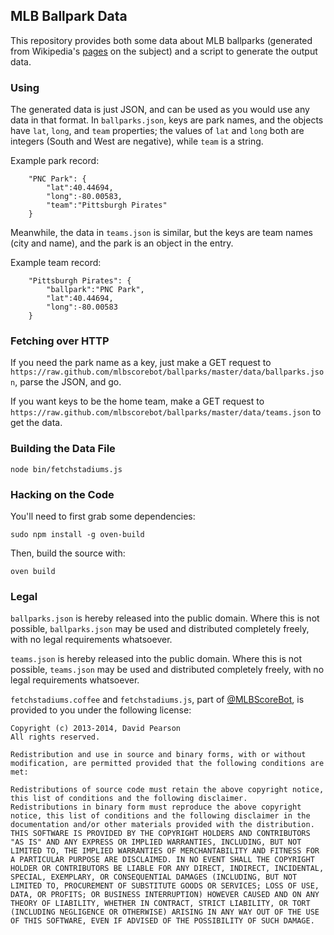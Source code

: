 ## MLB Ballpark Data ##

This repository provides both some data about MLB ballparks (generated from Wikipedia's [pages](http://en.wikipedia.org/wiki/List_of_Major_League_Baseball_stadiums) on the subject) and a script to generate the output data.

### Using ###

The generated data is just JSON, and can be used as you would use any data in that format. In `ballparks.json`, keys are park names, and the objects have `lat`, `long`, and `team` properties; the values of `lat` and `long` both are integers (South and West are negative), while `team` is a string.

Example park record:

		"PNC Park": {
			"lat":40.44694,
			"long":-80.00583,
			"team":"Pittsburgh Pirates"
		}

Meanwhile, the data in `teams.json` is similar, but the keys are team names (city and name), and the park is an object in the entry.

Example team record:

		"Pittsburgh Pirates": {
			"ballpark":"PNC Park",
			"lat":40.44694,
			"long":-80.00583
		}

### Fetching over HTTP ###

If you need the park name as a key, just make a GET request to `https://raw.github.com/mlbscorebot/ballparks/master/data/ballparks.json`, parse the JSON, and go.

If you want keys to be the home team, make a GET request to `https://raw.github.com/mlbscorebot/ballparks/master/data/teams.json` to get the data.

### Building the Data File ###

	node bin/fetchstadiums.js

### Hacking on the Code ###

You'll need to first grab some dependencies:

	sudo npm install -g oven-build

Then, build the source with:

	oven build

### Legal ###

`ballparks.json` is hereby released into the public domain. Where this is not possible, `ballparks.json` may be used and distributed completely freely, with no legal requirements whatsoever.

`teams.json` is hereby released into the public domain. Where this is not possible, `teams.json` may be used and distributed completely freely, with no legal requirements whatsoever.

`fetchstadiums.coffee` and `fetchstadiums.js`, part of [@MLBScoreBot](https://twitter.com/mlbscorebot), is provided to you under the following license:

	Copyright (c) 2013-2014, David Pearson
	All rights reserved.

	Redistribution and use in source and binary forms, with or without modification, are permitted provided that the following conditions are met:

	Redistributions of source code must retain the above copyright notice, this list of conditions and the following disclaimer.
	Redistributions in binary form must reproduce the above copyright notice, this list of conditions and the following disclaimer in the documentation and/or other materials provided with the distribution.
	THIS SOFTWARE IS PROVIDED BY THE COPYRIGHT HOLDERS AND CONTRIBUTORS "AS IS" AND ANY EXPRESS OR IMPLIED WARRANTIES, INCLUDING, BUT NOT LIMITED TO, THE IMPLIED WARRANTIES OF MERCHANTABILITY AND FITNESS FOR A PARTICULAR PURPOSE ARE DISCLAIMED. IN NO EVENT SHALL THE COPYRIGHT HOLDER OR CONTRIBUTORS BE LIABLE FOR ANY DIRECT, INDIRECT, INCIDENTAL, SPECIAL, EXEMPLARY, OR CONSEQUENTIAL DAMAGES (INCLUDING, BUT NOT LIMITED TO, PROCUREMENT OF SUBSTITUTE GOODS OR SERVICES; LOSS OF USE, DATA, OR PROFITS; OR BUSINESS INTERRUPTION) HOWEVER CAUSED AND ON ANY THEORY OF LIABILITY, WHETHER IN CONTRACT, STRICT LIABILITY, OR TORT (INCLUDING NEGLIGENCE OR OTHERWISE) ARISING IN ANY WAY OUT OF THE USE OF THIS SOFTWARE, EVEN IF ADVISED OF THE POSSIBILITY OF SUCH DAMAGE.